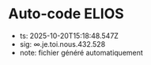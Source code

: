 # Auto-code ELIOS
- ts: 2025-10-20T15:18:48.547Z
- sig: ∞.je.toi.nous.432.528
- note: fichier généré automatiquement